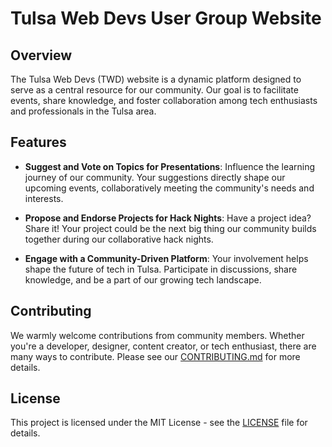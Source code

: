 # Tulsa Web Devs User Group Website

## Overview

The Tulsa Web Devs (TWD) website is a dynamic platform designed to serve as a central resource for our community. Our goal is to facilitate events, share knowledge, and foster collaboration among tech enthusiasts and professionals in the Tulsa area.

## Features

- **Suggest and Vote on Topics for Presentations**: Influence the learning journey of our community. Your suggestions directly shape our upcoming events, collaboratively meeting the community's needs and interests.

- **Propose and Endorse Projects for Hack Nights**: Have a project idea? Share it! Your project could be the next big thing our community builds together during our collaborative hack nights.

- **Engage with a Community-Driven Platform**: Your involvement helps shape the future of tech in Tulsa. Participate in discussions, share knowledge, and be a part of our growing tech landscape.

## Contributing

We warmly welcome contributions from community members. Whether you're a developer, designer, content creator, or tech enthusiast, there are many ways to contribute. Please see our [CONTRIBUTING.md](CONTRIBUTING.md) for more details.

## License

This project is licensed under the MIT License - see the [LICENSE](LICENSE) file for details.
